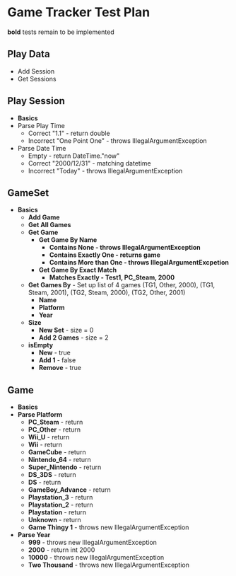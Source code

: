 # Game Tracker Test Plan

**bold** tests remain to be implemented

## Play Data

* Add Session
* Get Sessions

## Play Session

* **Basics**
* Parse Play Time
   * Correct "1.1" - return double
   * Incorrect "One Point One" - throws IllegalArgumentException
* Parse Date Time
   * Empty - return DateTime."now"
   * Correct "2000/12/31" - matching datetime
   * Incorrect "Today" - throws IllegalArgumentException
   
## GameSet

* **Basics**
   * **Add Game**
   * **Get All Games**
   * **Get Game**
      * **Get Game By Name**
         * **Contains None - throws IllegalArgumentException**
         * **Contains Exactly One - returns game**
         * **Contains More than One - throws IllegalArgumentExcpetion**
      * **Get Game By Exact Match**
         * **Matches Exactly - Test1, PC_Steam, 2000**
   * **Get Games By**  - Set up list of 4 games (TG1, Other, 2000), (TG1, Steam, 2001), (TG2, Steam, 2000), (TG2, Other, 2001)
      * **Name**
      * **Platform** 
      * **Year** 
   * **Size**
      * **New Set** - size = 0
      * **Add 2 Games** - size = 2
   * **isEmpty**
      * **New** - true
      * **Add 1** - false
      * **Remove** - true
      
## Game

* **Basics**
* **Parse Platform**
   * **PC_Steam** - return 
   * **PC_Other** - return 
   * **Wii_U** - return 
   * **Wii** - return 
   * **GameCube** - return 
   * **Nintendo_64** - return 
   * **Super_Nintendo** - return 
   * **DS_3DS** - return 
   * **DS** - return 
   * **GameBoy_Advance** - return 
   * **Playstation_3** - return 
   * **Playstation_2** - return 
   * **Playstation** - return 
   * **Unknown** - return 
   * **Game Thingy 1** - throws new IllegalArgumentException
* **Parse Year**
   * **999** - throws new IllegalArgumentException
   * **2000** - return int 2000
   * **10000** - throws new IllegalArgumentException
   * **Two Thousand** - throws new IllegalArgumentException
